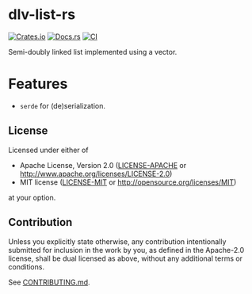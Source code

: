 # dlv-list-rs

[![Crates.io](https://img.shields.io/crates/v/dlv-list.svg)](https://crates.io/crates/dlv-list)
[![Docs.rs](https://docs.rs/dlv-list/badge.svg)](https://docs.rs/dlv_list)
[![CI](https://github.com/sgodwincs/dlv-list-rs/workflows/CI/badge.svg)](https://github.com/sgodwincs/dlv-list-rs/actions)

Semi-doubly linked list implemented using a vector.

# Features

 - `serde` for (de)serialization.

## License

Licensed under either of

 * Apache License, Version 2.0
   ([LICENSE-APACHE](LICENSE-APACHE) or http://www.apache.org/licenses/LICENSE-2.0)
 * MIT license
   ([LICENSE-MIT](LICENSE-MIT) or http://opensource.org/licenses/MIT)

at your option.

## Contribution

Unless you explicitly state otherwise, any contribution intentionally submitted for inclusion in the work by you, as
defined in the Apache-2.0 license, shall be dual licensed as above, without any additional terms or conditions.

See [CONTRIBUTING.md](CONTRIBUTING.md).

